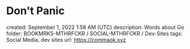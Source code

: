 # Don't Panic

created: September 1, 2022 1:58 AM (UTC)
description: Words about Go
folder: BOOKMRKS-MTHRFCKR / SOCIAL-MTHRFCKR / Dev-Sites
tags: Social Media, dev sites
url: https://commaok.xyz